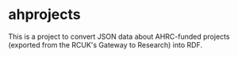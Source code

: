 # ahprojects
This is a project to convert JSON data about AHRC-funded projects (exported from the RCUK's Gateway to Research) into RDF.
